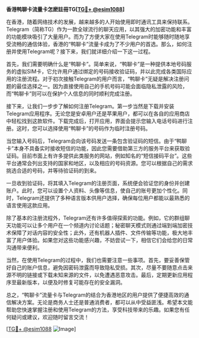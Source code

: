 **香港鸭聊卡流量卡怎麽註冊TG[[TG💪+ @esim1088](https://t.me/s/esim1088)]**

在香港，随着网络技术的发展，越来越多的人开始使用即时通讯工具来保持联系。Telegram（简称TG）作为一款全球流行的聊天应用，以其强大的加密功能和丰富的功能模块吸引了大量用户。而为了方便大家在使用Telegram时能够随时随地享受流畅的通信体验，香港的“鸭聊卡”流量卡成为了不少用户的首选。那么，如何注册并使用Telegram呢？接下来，我们就详细介绍一下这一过程。

首先，我们需要明确什么是“鸭聊卡”。简单来说，“鸭聊卡”是一种提供本地号码服务的虚拟SIM卡，它允许用户通过绑定的号码接收验证码，并以此完成各类国际应用的注册流程。对于初次接触Telegram的用户而言，“鸭聊卡”无疑是解决注册问题的最佳选择之一。因为直接使用自己的手机号码可能会面临隐私泄露的风险，而“鸭聊卡”则可以在保护个人信息的同时顺利完成注册。

接下来，让我们一步步了解如何注册Telegram。第一步当然是下载并安装Telegram应用程序。无论您是安卓用户还是苹果用户，都可以在各自的应用商店中轻松找到这款软件。下载完成后，打开应用，界面会提示您输入电话号码进行注册。这时，您可以选择使用“鸭聊卡”的号码作为临时注册号码。

当您输入号码后，Telegram会向该号码发送一条包含验证码的短信。由于“鸭聊卡”本身不具备实时接收短信的功能，因此您需要借助第三方的服务平台来获取验证码。目前市面上有许多提供此类服务的网站，例如知名的“短信接码平台”。这些平台通常会列出支持的国家和地区，以及相应的号码资源。您可以根据自己的需求挑选合适的号码，并等待验证码的到来。

一旦收到验证码，将其填入Telegram的注册页面，系统便会验证您的身份并创建账户。此时，您可以设置个人资料、头像等信息，使自己的账号更加个性化。同时，Telegram还提供了多种语言版本供用户选择，确保每位用户都能以最熟悉的语言使用这款应用。

除了基本的注册流程外，Telegram还有许多值得探索的功能。例如，它的群组聊天功能可以让多个用户在一个频道内讨论话题；秘密聊天模式则通过端到端加密技术保障了对话内容的安全性；此外，还有机器人插件、文件传输等功能，极大地丰富了用户体验。如果您对这些功能感兴趣，不妨尝试一下，相信它们会给您的日常沟通带来便利。

当然，在使用Telegram的过程中，我们也需要注意一些事项。首先，要妥善保管好自己的账户信息，避免因密码泄露而导致隐私受损。其次，尽量不要随意点击来源不明的链接或下载未知来源的文件，以免遭遇恶意攻击。最后，定期更新应用程序至最新版本，以便及时修复可能存在的安全漏洞。

总之，“鸭聊卡”流量卡与Telegram的结合为香港地区的用户提供了便捷高效的通信解决方案。无论是商务人士还是普通消费者，都可以从中受益匪浅。希望本文能帮助您快速掌握注册和使用Telegram的方法，享受科技带来的乐趣。如果您有任何疑问或建议，欢迎随时留言交流！

[[TG💪+ @esim1088](https://t.me/s/esim1088) ![Image](https://i.postimg.cc/4NQfJmqS/Snipaste-2025-05-13-00-14-12.png)]